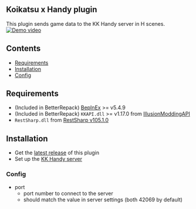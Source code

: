 ## Koikatsu x Handy plugin

This plugin sends game data to the KK Handy server in H scenes.
[![Demo video](https://i.imgur.com/4uDn9eC.png)](https://www.youtube.com/watch?v=w1y0_ElPY-A "Demo video")

## Contents

* [Requirements](#requirements)
* [Installation](#installation)
* [Config](#config)

## Requirements

* (Included in BetterRepack) [BepInEx](https://github.com/BepInEx/BepInEx) >= v5.4.9
* (Included in BetterRepack) `KKAPI.dll` >= v1.17.0
  from [IllusionModdingAPI](https://github.com/IllusionMods/IllusionModdingAPI)
* `RestSharp.dll` from [RestSharp v105.1.0](https://github.com/restsharp/RestSharp/releases/tag/105.1.0)

## Installation

* Get the [latest release](https://github.com/KarilChan/KKHandyPlugin/releases) of this plugin
* Set up the [KK Handy server](https://github.com/KarilChan/handy-koikatsu-serve)

### Config

* port
    * port number to connect to the server
    * should match the value in server settings (both 42069 by default)